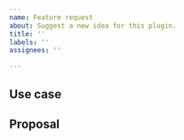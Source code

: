 ```yaml
---
name: Feature request
about: Suggest a new idea for this plugin.
title: ''
labels: ''
assignees: ''

---
```


<!-- Thank you for using this plugin!

     If you are looking for support, please check out our documentation
     or consider asking a question on Stack Overflow:
      * https://flutter.dev/
      * https://api.flutter.dev/
      * https://stackoverflow.com/questions/tagged/flutter?sort=frequent

     If you have found a bug or if our documentation doesn't have an answer
     to what you're looking for, then fill our the other template.
-->

## Use case

<!--
     Please tell us the problem you are running into that led to you wanting
     a new feature.

     Is your feature request related to a problem? Please give a clear and
     concise description of what the problem is.

     Describe alternative solutions you've considered. Is there another package
     on pub.dev/flutter that already solves this?
-->

## Proposal

<!--
     Briefly but precisely describe what you would like the plugin to be able to do.

     Consider attaching images showing what you are imagining.
-->
